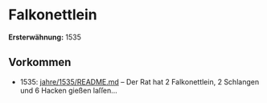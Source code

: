 # Falkonettlein

**Ersterwähnung:** 1535

## Vorkommen
- 1535: [jahre/1535/README.md](../jahre/1535/README.md) – Der Rat hat 2 Falkonettlein, 2 Schlangen und 6 Hacken
gießen laſſen...
